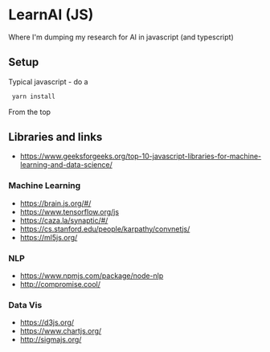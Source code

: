 # LearnAI (JS)

Where I'm dumping my research for AI in javascript (and typescript)

## Setup
Typical javascript - do a 

```bash
 yarn install
```

From the top


## Libraries and links
* https://www.geeksforgeeks.org/top-10-javascript-libraries-for-machine-learning-and-data-science/
### Machine Learning
* https://brain.js.org/#/
* https://www.tensorflow.org/js
* https://caza.la/synaptic/#/
* https://cs.stanford.edu/people/karpathy/convnetjs/
* https://ml5js.org/
### NLP
* https://www.npmjs.com/package/node-nlp
* http://compromise.cool/
### Data Vis
* https://d3js.org/
* https://www.chartjs.org/
* http://sigmajs.org/
